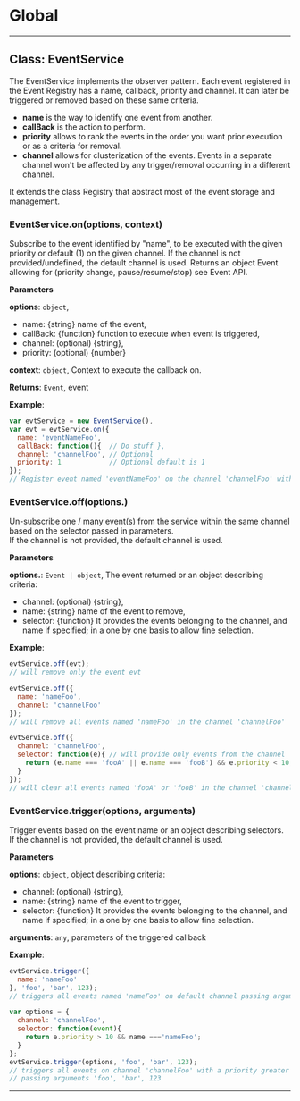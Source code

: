 # Global





* * *

## Class: EventService
The EventService implements the observer pattern.Each event registered in the Event Registry has a name, callback, priority and channel.It can later be triggered or removed based on these same criteria.- **name** is the way to identify one event from another.- **callBack** is the action to perform.- **priority** allows to rank the events in the order you want prior execution or as a criteria for removal.- **channel** allows for clusterization of the events.Events in a separate channel won't be affected by any trigger/removal occurring in a different channel.It extends the class Registry that abstract most of the event storage and management.

### EventService.on(options, context) 

Subscribe to the event identified by "name", to be executed with the given priority or default (1) on the given channel.If the channel is not provided/undefined, the default channel is used.Returns an object Event allowing for (priority change, pause/resume/stop) see Event API.

**Parameters**

**options**: `object`, <br/> - name: {string} name of the event,                                 <br/> - callBack: {function} function to execute when event is triggered, <br/> - channel: (optional) {string},                                     <br/> - priority: (optional) {number}

**context**: `object`, Context to execute the callback on.

**Returns**: `Event`, event

**Example**:
```js
var evtService = new EventService(),var evt = evtService.on({  name: 'eventNameFoo',  callBack: function(){  // Do stuff },  channel: 'channelFoo', // Optional  priority: 1            // Optional default is 1});// Register event named 'eventNameFoo' on the channel 'channelFoo' with a priority of 1
```

### EventService.off(options.) 

Un-subscribe one / many event(s) from the service within the same channel based on the selector passed in parameters.<br>If the channel is not provided, the default channel is used.

**Parameters**

**options.**: `Event | object`, The event returned or an object describing criteria:<br> - channel: (optional) {string},                                     <br/> - name: {string} name of the event to remove,                       <br/> - selector: {function} It provides the events belonging to the channel, and name if specified; in a one by one basis to allow fine selection.


**Example**:
```js
evtService.off(evt);// will remove only the event evtevtService.off({  name: 'nameFoo',  channel: 'channelFoo'});// will remove all events named 'nameFoo' in the channel 'channelFoo'evtService.off({  channel: 'channelFoo',  selector: function(e){ // will provide only events from the channel 'channelFoo'.    return (e.name === 'fooA' || e.name === 'fooB') && e.priority < 10;  }});// will clear all events named 'fooA' or 'fooB' in the channel 'channelFoo' with a priority lower than 10.
```

### EventService.trigger(options, arguments) 

Trigger events based on the event name or an object describing selectors.<br>If the channel is not provided, the default channel is used.

**Parameters**

**options**: `object`, object describing criteria:<br/> - channel: (optional) {string},                   <br/> - name: {string} name of the event to trigger,    <br/> - selector: {function} It provides the events belonging to the channel, and name if specified; in a one by one basis to allow fine selection.

**arguments**: `any`, parameters of the triggered callback


**Example**:
```js
evtService.trigger({  name: 'nameFoo'}, 'foo', 'bar', 123);// triggers all events named 'nameFoo' on default channel passing arguments 'foo', 'bar', 123var options = {  channel: 'channelFoo',  selector: function(event){    return e.priority > 10 && name ==='nameFoo';  }};evtService.trigger(options, 'foo', 'bar', 123);// triggers all events on channel 'channelFoo' with a priority greater than 10 and named 'nameFoo'// passing arguments 'foo', 'bar', 123
```



* * *










